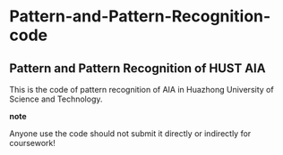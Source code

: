 # Pattern-and-Pattern-Recognition-code
## Pattern and Pattern Recognition of HUST AIA 
This is the code of  pattern recognition of AIA in Huazhong University of Science and Technology.

**note**

Anyone use the code should not submit it directly or indirectly for coursework!
